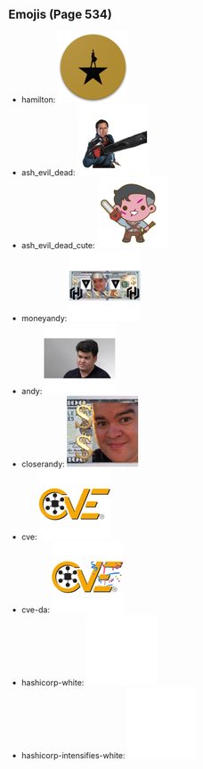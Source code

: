 
## Emojis (Page 534)

* hamilton: ![hamilton](output/hamilton.png)
* ash_evil_dead: ![ash_evil_dead](output/ash_evil_dead.png)
* ash_evil_dead_cute: ![ash_evil_dead_cute](output/ash_evil_dead_cute.png)
* moneyandy: ![moneyandy](output/moneyandy.png)
* andy: ![andy](output/andy.png)
* closerandy: ![closerandy](output/closerandy.png)
* cve: ![cve](output/cve.png)
* cve-da: ![cve-da](output/cve-da.png)
* hashicorp-white: ![hashicorp-white](output/hashicorp-white.png)
* hashicorp-intensifies-white: ![hashicorp-intensifies-white](output/hashicorp-intensifies-white.gif)
